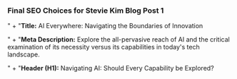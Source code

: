 ### Final SEO Choices for Stevie Kim Blog Post 1

" +
    "**Title:** AI Everywhere: Navigating the Boundaries of Innovation

" +
    "**Meta Description:** Explore the all-pervasive reach of AI and the critical examination of its necessity versus its capabilities in today's tech landscape.

" +
    "**Header (H1):** Navigating AI: Should Every Capability be Explored?